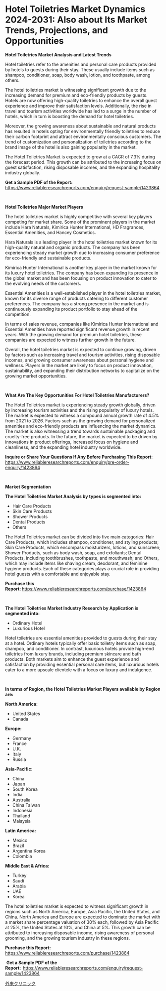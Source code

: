 <p><h1>Hotel Toiletries Market Dynamics 2024-2031: Also about Its Market Trends, Projections, and Opportunities</h1></p><p><strong>Hotel Toiletries Market Analysis and Latest Trends</strong></p>
<p><p>Hotel toiletries refer to the amenities and personal care products provided by hotels to guests during their stay. These usually include items such as shampoo, conditioner, soap, body wash, lotion, and toothpaste, among others.</p><p>The hotel toiletries market is witnessing significant growth due to the increasing demand for premium and eco-friendly products by guests. Hotels are now offering high-quality toiletries to enhance the overall guest experience and improve their satisfaction levels. Additionally, the rise in travel and tourism activities worldwide has led to a surge in the number of hotels, which in turn is boosting the demand for hotel toiletries.</p><p>Moreover, the growing awareness about sustainable and natural products has resulted in hotels opting for environmentally friendly toiletries to reduce their carbon footprint and attract environmentally conscious customers. The trend of customization and personalization of toiletries according to the brand image of the hotel is also gaining popularity in the market.</p><p>The Hotel Toiletries Market is expected to grow at a CAGR of 7.3% during the forecast period. This growth can be attributed to the increasing focus on guest satisfaction, rising disposable incomes, and the expanding hospitality industry globally.</p></p>
<p><strong>Get a Sample PDF of the Report:&nbsp;</strong> <a href="https://www.reliableresearchreports.com/enquiry/request-sample/1423864">https://www.reliableresearchreports.com/enquiry/request-sample/1423864</a></p>
<p>&nbsp;</p>
<p><strong>Hotel Toiletries Major Market Players</strong></p>
<p><p>The hotel toiletries market is highly competitive with several key players competing for market share. Some of the prominent players in the market include Hara Naturals, Kimirica Hunter International, HD Fragrances, Essential Amenities, and Hancey Cosmetics.</p><p>Hara Naturals is a leading player in the hotel toiletries market known for its high-quality natural and organic products. The company has been experiencing steady market growth due to increasing consumer preference for eco-friendly and sustainable products.</p><p>Kimirica Hunter International is another key player in the market known for its luxury hotel toiletries. The company has been expanding its presence in the global market and has been focusing on product innovation to cater to the evolving needs of the customers.</p><p>Essential Amenities is a well-established player in the hotel toiletries market, known for its diverse range of products catering to different customer preferences. The company has a strong presence in the market and is continuously expanding its product portfolio to stay ahead of the competition.</p><p>In terms of sales revenue, companies like Kimirica Hunter International and Essential Amenities have reported significant revenue growth in recent years. With the growing demand for premium hotel toiletries, these companies are expected to witness further growth in the future.</p><p>Overall, the hotel toiletries market is expected to continue growing, driven by factors such as increasing travel and tourism activities, rising disposable incomes, and growing consumer awareness about personal hygiene and wellness. Players in the market are likely to focus on product innovation, sustainability, and expanding their distribution networks to capitalize on the growing market opportunities.</p></p>
<p>&nbsp;</p>
<p><strong>What Are The Key Opportunities For Hotel Toiletries Manufacturers?</strong></p>
<p><p>The Hotel Toiletries market is experiencing steady growth globally, driven by increasing tourism activities and the rising popularity of luxury hotels. The market is expected to witness a compound annual growth rate of 4.5% from 2021 to 2026. Factors such as the growing demand for personalized amenities and eco-friendly products are influencing the market dynamics. The market is also witnessing a trend towards sustainable packaging and cruelty-free products. In the future, the market is expected to be driven by innovations in product offerings, increased focus on hygiene and cleanliness, and the expanding hotel industry worldwide.</p></p>
<p><strong>Inquire or Share Your Questions If Any Before Purchasing This Report:</strong> <a href="https://www.reliableresearchreports.com/enquiry/pre-order-enquiry/1423864">https://www.reliableresearchreports.com/enquiry/pre-order-enquiry/1423864</a></p>
<p>&nbsp;</p>
<p><strong>Market Segmentation</strong></p>
<p><strong>The Hotel Toiletries Market Analysis by types is segmented into:</strong></p>
<p><ul><li>Hair Care Products</li><li>Skin Care Products</li><li>Shower Products</li><li>Dental Products</li><li>Others</li></ul></p>
<p><p>The Hotel Toiletries market can be divided into five main categories: Hair Care Products, which includes shampoo, conditioner, and styling products; Skin Care Products, which encompass moisturizers, lotions, and sunscreen; Shower Products, such as body wash, soap, and exfoliants; Dental Products, including toothbrushes, toothpaste, and mouthwash; and Others, which may include items like shaving cream, deodorant, and feminine hygiene products. Each of these categories plays a crucial role in providing hotel guests with a comfortable and enjoyable stay.</p></p>
<p><strong>Purchase this Report:&nbsp;</strong><a href="https://www.reliableresearchreports.com/purchase/1423864">https://www.reliableresearchreports.com/purchase/1423864</a></p>
<p>&nbsp;</p>
<p><strong>The Hotel Toiletries Market Industry Research by Application is segmented into:</strong></p>
<p><ul><li>Ordinary Hotel</li><li>Luxurious Hotel</li></ul></p>
<p><p>Hotel toiletries are essential amenities provided to guests during their stay at a hotel. Ordinary hotels typically offer basic toiletry items such as soap, shampoo, and conditioner. In contrast, luxurious hotels provide high-end toiletries from luxury brands, including premium skincare and bath products. Both markets aim to enhance the guest experience and satisfaction by providing essential personal care items, but luxurious hotels cater to a more upscale clientele with a focus on luxury and indulgence.</p></p>
<p>&nbsp;</p>
<p><strong>In terms of Region, the Hotel Toiletries Market Players available by Region are:</strong></p>
<p>
    <p> <strong> North America: </strong>
        <ul>
            <li>United States</li>
            <li>Canada</li>
        </ul>
        </p> 
    <p> <strong> Europe: </strong>
        <ul>
            <li>Germany</li>
            <li>France</li>
            <li>U.K.</li>
            <li>Italy</li>
            <li>Russia</li>
        </ul>
        </p> 
    <p> <strong> Asia-Pacific: </strong>
        <ul>
            <li>China</li>
            <li>Japan</li>
            <li>South Korea</li>
            <li>India</li>
            <li>Australia</li>
            <li>China Taiwan</li>
            <li>Indonesia</li>
            <li>Thailand</li>
            <li>Malaysia</li>
        </ul>
        </p> 
    <p> <strong> Latin America: </strong>
        <ul>
            <li>Mexico</li>
            <li>Brazil</li>
            <li>Argentina Korea</li>
            <li>Colombia</li>
        </ul>
        </p> 
    <p> <strong> Middle East & Africa: </strong>
        <ul>
            <li>Turkey</li>
            <li>Saudi</li>
            <li>Arabia</li>
            <li>UAE</li>
            <li>Korea</li>
        </ul>
    </p>
    </p>
<p><p>The hotel toiletries market is expected to witness significant growth in regions such as North America, Europe, Asia Pacific, the United States, and China. North America and Europe are expected to dominate the market with a market share percentage valuation of 30% each, followed by Asia Pacific at 25%, the United States at 10%, and China at 5%. This growth can be attributed to increasing disposable income, rising awareness of personal grooming, and the growing tourism industry in these regions.</p></p>
<p><strong>Purchase this Report: </strong><a href="https://www.reliableresearchreports.com/purchase/1423864">https://www.reliableresearchreports.com/purchase/1423864</a></p>
<p>&nbsp;<strong>Get a Sample PDF of the Report:&nbsp;&nbsp;</strong><a href="https://www.reliableresearchreports.com/enquiry/request-sample/1423864">https://www.reliableresearchreports.com/enquiry/request-sample/1423864</a></p>
<p><strong></strong></p>
<p><p><a href="https://github.com/SarahFahey88/Market-Research-Report-List-1/blob/main/95428626211.md">外来クリニック</a></p></p>